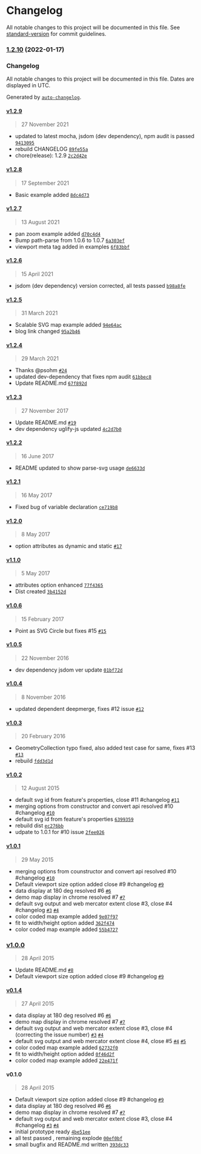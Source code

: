 # Changelog

All notable changes to this project will be documented in this file. See [standard-version](https://github.com/conventional-changelog/standard-version) for commit guidelines.

### [1.2.10](https://github.com/gagan-bansal/geojson2svg/compare/v1.2.9...v1.2.10) (2022-01-17)

### Changelog

All notable changes to this project will be documented in this file. Dates are displayed in UTC.

Generated by [`auto-changelog`](https://github.com/CookPete/auto-changelog).

#### [v1.2.9](https://github.com/gagan-bansal/geojson2svg/compare/v1.2.8...v1.2.9)

> 27 November 2021

- updated to latest mocha, jsdom (dev dependency), npm audit is passed [`9413095`](https://github.com/gagan-bansal/geojson2svg/commit/9413095bb20ac25dda28ca2352423ac46f8a4f8e)
- rebuild CHANGELOG [`89fe55a`](https://github.com/gagan-bansal/geojson2svg/commit/89fe55a6a00bb975adab64d636d2bf68ffac2306)
- chore(release): 1.2.9 [`2c2d42e`](https://github.com/gagan-bansal/geojson2svg/commit/2c2d42eb0fb2efdcfb697eaf02ab3985708201e4)

#### [v1.2.8](https://github.com/gagan-bansal/geojson2svg/compare/v1.2.7...v1.2.8)

> 17 September 2021

- Basic example added [`8dc4d73`](https://github.com/gagan-bansal/geojson2svg/commit/8dc4d73d3abd8bf8e27a272f67a06a1091437b85)

#### [v1.2.7](https://github.com/gagan-bansal/geojson2svg/compare/v1.2.6...v1.2.7)

> 13 August 2021

- pan zoom example added [`d70c4d4`](https://github.com/gagan-bansal/geojson2svg/commit/d70c4d4e2434f5b37aae8251ea24e4d1f26a8ee5)
- Bump path-parse from 1.0.6 to 1.0.7 [`6a303ef`](https://github.com/gagan-bansal/geojson2svg/commit/6a303ef781edaffa9b1e5b290a0af223c6c1f0aa)
- viewport meta tag added in examples [`6f83bbf`](https://github.com/gagan-bansal/geojson2svg/commit/6f83bbf163070c49da92ec7ba9517a4f1bba5c7e)

#### [v1.2.6](https://github.com/gagan-bansal/geojson2svg/compare/v1.2.5...v1.2.6)

> 15 April 2021

- jsdom (dev dependency) version corrected, all tests passed [`b98a8fe`](https://github.com/gagan-bansal/geojson2svg/commit/b98a8fe4aacc11f17d9824884d74db1ede7e8401)

#### [v1.2.5](https://github.com/gagan-bansal/geojson2svg/compare/v1.2.4...v1.2.5)

> 31 March 2021

- Scalable SVG map example added [`94e64ac`](https://github.com/gagan-bansal/geojson2svg/commit/94e64ac3f5cec4cfb9990ee02120873b3cbbbd5f)
- blog link changed [`95a2b46`](https://github.com/gagan-bansal/geojson2svg/commit/95a2b46b393a3e1129058413fcd04dca91e7d7b0)

#### [v1.2.4](https://github.com/gagan-bansal/geojson2svg/compare/v1.2.3...v1.2.4)

> 29 March 2021

- Thanks @psohm  [`#24`](https://github.com/gagan-bansal/geojson2svg/pull/24)
- updated dev-dependency that fixes npm audit [`61bbec8`](https://github.com/gagan-bansal/geojson2svg/commit/61bbec89414db67e1de6e862616a239608eda9e5)
- Update README.md [`67f892d`](https://github.com/gagan-bansal/geojson2svg/commit/67f892dacb9a61f7e8aea0848e0daa44b357c950)

#### [v1.2.3](https://github.com/gagan-bansal/geojson2svg/compare/v1.2.2...v1.2.3)

> 27 November 2017

- Update README.md [`#19`](https://github.com/gagan-bansal/geojson2svg/pull/19)
- dev dependency uglify-js updated [`4c2d7b0`](https://github.com/gagan-bansal/geojson2svg/commit/4c2d7b051af09eb979c8ed2c91b67fd17fdb8211)

#### [v1.2.2](https://github.com/gagan-bansal/geojson2svg/compare/v1.2.1...v1.2.2)

> 16 June 2017

- README updated to show parse-svg usage [`de6633d`](https://github.com/gagan-bansal/geojson2svg/commit/de6633d855dd0dcf7b21c2c7c8a917d56df49247)

#### [v1.2.1](https://github.com/gagan-bansal/geojson2svg/compare/v1.2.0...v1.2.1)

> 16 May 2017

- Fixed bug of variable declaration [`ce719b8`](https://github.com/gagan-bansal/geojson2svg/commit/ce719b8befb114e8a5d65de8ca78fc6bae093456)

#### [v1.2.0](https://github.com/gagan-bansal/geojson2svg/compare/v1.1.0...v1.2.0)

> 8 May 2017

- option attributes as dynamic and static [`#17`](https://github.com/gagan-bansal/geojson2svg/issues/17)

#### [v1.1.0](https://github.com/gagan-bansal/geojson2svg/compare/v1.0.6...v1.1.0)

> 5 May 2017

- attributes option enhanced [`77f4365`](https://github.com/gagan-bansal/geojson2svg/commit/77f43652a82c1084b7355513c34fd311ffa0ea29)
- Dist created [`3b4152d`](https://github.com/gagan-bansal/geojson2svg/commit/3b4152d2cf8a6f44ee23cf628fb4d29f876b7deb)

#### [v1.0.6](https://github.com/gagan-bansal/geojson2svg/compare/v1.0.5...v1.0.6)

> 15 February 2017

- Point as SVG Circle but fixes #15 [`#15`](https://github.com/gagan-bansal/geojson2svg/issues/15)

#### [v1.0.5](https://github.com/gagan-bansal/geojson2svg/compare/v1.0.4...v1.0.5)

> 22 November 2016

- dev dependency jsdom ver update [`01bf72d`](https://github.com/gagan-bansal/geojson2svg/commit/01bf72d42a5f603454a3affd1676efa03d64c458)

#### [v1.0.4](https://github.com/gagan-bansal/geojson2svg/compare/v1.0.3...v1.0.4)

> 8 November 2016

- updated dependent deepmerge, fixes #12 issue [`#12`](https://github.com/gagan-bansal/geojson2svg/issues/12)

#### [v1.0.3](https://github.com/gagan-bansal/geojson2svg/compare/v1.0.2...v1.0.3)

> 20 February 2016

- GeometryCollection typo fixed, also added test case for same, fixes #13 [`#13`](https://github.com/gagan-bansal/geojson2svg/issues/13)
- rebuild [`fdd3d1d`](https://github.com/gagan-bansal/geojson2svg/commit/fdd3d1de2a2e53788128e566246688edf39bf853)

#### [v1.0.2](https://github.com/gagan-bansal/geojson2svg/compare/v1.0.1...v1.0.2)

> 12 August 2015

- default svg id from feature's properties, close #11 #changelog [`#11`](https://github.com/gagan-bansal/geojson2svg/issues/11)
- merging options from constructor and convert api resolved #10 #changelog [`#10`](https://github.com/gagan-bansal/geojson2svg/issues/10)
- default svg id from feature's properties [`6399359`](https://github.com/gagan-bansal/geojson2svg/commit/63993595c51f717200b1d587bf5f75478cf1dc01)
- rebuild dist [`ec276bb`](https://github.com/gagan-bansal/geojson2svg/commit/ec276bb3ca7bb0f3ae38f5227fb69f672d4ccf87)
- udpate to 1.0.1 for #10 issue [`2fee026`](https://github.com/gagan-bansal/geojson2svg/commit/2fee026a6ed05a0781b204a16e25b711f7717f82)

#### [v1.0.1](https://github.com/gagan-bansal/geojson2svg/compare/v1.0.0...v1.0.1)

> 29 May 2015

- merging options from counstructor and convert api resolved #10 #changelog [`#10`](https://github.com/gagan-bansal/geojson2svg/issues/10)
- Default viewport size option added close #9 #changelog [`#9`](https://github.com/gagan-bansal/geojson2svg/issues/9)
- data display at 180 deg resolved #6 [`#6`](https://github.com/gagan-bansal/geojson2svg/issues/6)
- demo map display in chrome resolved #7 [`#7`](https://github.com/gagan-bansal/geojson2svg/issues/7)
- default svg output and web mercator extent close #3, close #4 #changelog [`#3`](https://github.com/gagan-bansal/geojson2svg/issues/3) [`#4`](https://github.com/gagan-bansal/geojson2svg/issues/4)
- color coded map example added [`9e07f97`](https://github.com/gagan-bansal/geojson2svg/commit/9e07f97c292367db8dd998a485de88cc0797d684)
- fit to width/height option added [`362f474`](https://github.com/gagan-bansal/geojson2svg/commit/362f4748feb127132af76f41db4bdf975b54feea)
- color coded map example added [`55b4727`](https://github.com/gagan-bansal/geojson2svg/commit/55b47270e5744b1e64480f8a8c87f5a0581ffce3)

### [v1.0.0](https://github.com/gagan-bansal/geojson2svg/compare/v0.1.4...v1.0.0)

> 28 April 2015

- Update README.md [`#8`](https://github.com/gagan-bansal/geojson2svg/pull/8)
- Default viewport size option added close #9 #changelog [`#9`](https://github.com/gagan-bansal/geojson2svg/issues/9)

#### [v0.1.4](https://github.com/gagan-bansal/geojson2svg/compare/v0.1.0...v0.1.4)

> 27 April 2015

- data display at 180 deg resolved #6 [`#6`](https://github.com/gagan-bansal/geojson2svg/issues/6)
- demo map display in chrome resolved #7 [`#7`](https://github.com/gagan-bansal/geojson2svg/issues/7)
- default svg output and web mercator extent close #3, close #4 (correcting the issue number) [`#3`](https://github.com/gagan-bansal/geojson2svg/issues/3) [`#4`](https://github.com/gagan-bansal/geojson2svg/issues/4)
- default svg output and web mercator extent close #4, close #5 [`#4`](https://github.com/gagan-bansal/geojson2svg/issues/4) [`#5`](https://github.com/gagan-bansal/geojson2svg/issues/5)
- color coded map example added [`62732f0`](https://github.com/gagan-bansal/geojson2svg/commit/62732f0195280a64f96fed12d8ece2fece0c848d)
- fit to width/height option added [`0f46d2f`](https://github.com/gagan-bansal/geojson2svg/commit/0f46d2fd25940cb85ca587e9e0ed171a0b89eaf2)
- color coded map example added [`22e471f`](https://github.com/gagan-bansal/geojson2svg/commit/22e471f8861e533b332a6bc841d12c4ffce2cf99)

#### v0.1.0

> 28 April 2015

- Default viewport size option added close #9 #changelog [`#9`](https://github.com/gagan-bansal/geojson2svg/issues/9)
- data display at 180 deg resolved #6 [`#6`](https://github.com/gagan-bansal/geojson2svg/issues/6)
- demo map display in chrome resolved #7 [`#7`](https://github.com/gagan-bansal/geojson2svg/issues/7)
- default svg output and web mercator extent close #3, close #4 #changelog [`#3`](https://github.com/gagan-bansal/geojson2svg/issues/3) [`#4`](https://github.com/gagan-bansal/geojson2svg/issues/4)
- initial prototype ready [`4be51ee`](https://github.com/gagan-bansal/geojson2svg/commit/4be51eef9054218d64fd09f01c162b5b06beb94d)
- all test passed , remaining explode [`00ef0bf`](https://github.com/gagan-bansal/geojson2svg/commit/00ef0bf2ae135692ddf28227b40fe144d5ce1509)
- small bugfix and README.md written [`393dc33`](https://github.com/gagan-bansal/geojson2svg/commit/393dc3337c0106ec154e81b649b92b3ea7143be1)

